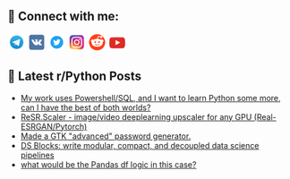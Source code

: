 ## 🔎 Connect with me:
[<img src="https://github.com/bullbesh/bullbesh/blob/main/images/Telegram.png" width="32" height="32" />](https://t.me/bullbesh)
[<img src="https://github.com/bullbesh/bullbesh/blob/main/images/VK.png" width="32" height="32" />](https://vk.com/bullbesh)
[<img src="https://github.com/bullbesh/bullbesh/blob/main/images/Twitter.png" width="32" height="32" />](https://twitter.com/bullbesh1)
[<img src="https://github.com/bullbesh/bullbesh/blob/main/images/Instagram.png" width="32" height="32" />](https://www.instagram.com/bullbesh)
[<img src="https://github.com/bullbesh/bullbesh/blob/main/images/Reddit.png" width="32" height="32" />](https://www.reddit.com/user/bullbesh)
[<img src="https://github.com/bullbesh/bullbesh/blob/main/images/YouTube.png" width="32" height="32" />](https://www.youtube.com/channel/UCtfjRs6uzgq5mfm8S06WTcg)

## 📕 Latest r/Python Posts
<!-- BLOG-POST-LIST:START -->
- [My work uses Powershell/SQL, and I want to learn Python some more, can I have the best of both worlds?](https://www.reddit.com/r/Python/comments/z0divc/my_work_uses_powershellsql_and_i_want_to_learn/)
- [ReSR.Scaler - image/video deeplearning upscaler for any GPU &lpar;Real-ESRGAN/Pytorch&rpar;](https://www.reddit.com/r/Python/comments/z0d4eh/resrscaler_imagevideo_deeplearning_upscaler_for/)
- [Made a GTK &quot;advanced&quot; password generator.](https://www.reddit.com/r/Python/comments/z0d1tk/made_a_gtk_advanced_password_generator/)
- [DS Blocks: write modular, compact, and decoupled data science pipelines](https://www.reddit.com/r/Python/comments/z0cq5l/ds_blocks_write_modular_compact_and_decoupled/)
- [what would be the Pandas df logic in this case?](https://www.reddit.com/r/Python/comments/z0c5a0/what_would_be_the_pandas_df_logic_in_this_case/)
<!-- BLOG-POST-LIST:END -->
